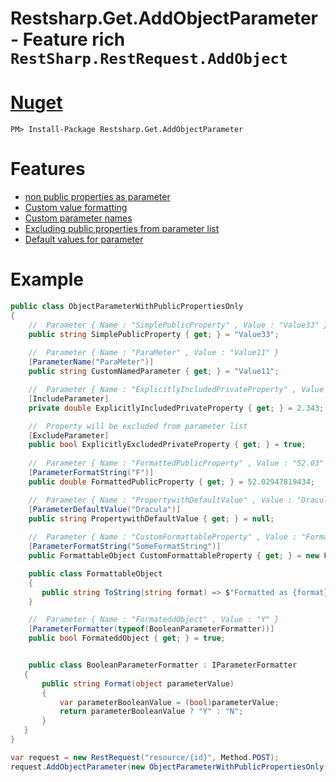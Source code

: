 # Restsharp.Get.AddObjectParameter - Feature rich `RestSharp.RestRequest.AddObject`

# [Nuget](https://www.nuget.org/packages/Restsharp.Get.AddObjectParameter)

   `PM> Install-Package Restsharp.Get.AddObjectParameter`

# Features

 - [non public properties as parameter](https://github.com/tchelidze/Restsharp.Get.AddObjectParameter/blob/master/Restsharp.Get.AddObjectParameter.Spec/when_parameter_with_public_and_included_non_public_properties_is_passed.cs)
 - [Custom value formatting](https://github.com/tchelidze/Restsharp.Get.AddObjectParameter/blob/master/Restsharp.Get.AddObjectParameter.Spec/when_parameter_with_custom_formatted_public_properties_is_passed.cs) 
 - [Custom parameter names](https://github.com/tchelidze/Restsharp.Get.AddObjectParameter/blob/master/Restsharp.Get.AddObjectParameter.Spec/when_parameter_with_custom_named_properties_is_passed.cs)
 - [Excluding public properties from parameter list](https://github.com/tchelidze/Restsharp.Get.AddObjectParameter/blob/master/Restsharp.Get.AddObjectParameter.Spec/when_parameter_with_excluded_public_properties_is_passed.cs)
 - [Default values for parameter](https://github.com/tchelidze/Restsharp.Get.AddObjectParameter/blob/master/Restsharp.Get.AddObjectParameter.Spec/when_parameter_with_properties_with_default_values_is_passed.cs)
 
 # Example
 
 ```c#
 public class ObjectParameterWithPublicPropertiesOnly
 {
     //  Parameter { Name : "SimplePublicProperty" , Value : "Value33" }
     public string SimplePublicProperty { get; } = "Value33";
     
     //  Parameter { Name : "ParaMeter" , Value : "Value11" }
     [ParameterName("ParaMeter")]
     public string CustomNamedParameter { get; } = "Value11";

     //  Parameter { Name : "ExplicitlyIncludedPrivateProperty" , Value : "2.343" }
     [IncludeParameter]     
     private double ExplicitlyIncludedPrivateProperty { get; } = 2.343;

     //  Property will be excluded from parameter list
     [ExcludeParameter]
     public bool ExplicitlyExcludedPrivateProperty { get; } = true;
     
     //  Parameter { Name : "FormattedPublicProperty" , Value : "52.03" }
     [ParameterFormatString("F")]
     public double FormattedPublicProperty { get; } = 52.02947819434;

     //  Parameter { Name : "PropertywithDefaultValue" , Value : "Dracula" }
     [ParameterDefaultValue("Dracula")]
     public string PropertywithDefaultValue { get; } = null;
     
     //  Parameter { Name : "CustomFormattableProperty" , Value : "Formatted as SomeFormatString" }
     [ParameterFormatString("SomeFormatString")]
     public FormattableObject CustomFormattableProperty { get; } = new FormattableObject();

     public class FormattableObject
     {
        public string ToString(string format) => $"Formatted as {format}";
     }
 
     //  Parameter { Name : "FormateddObject" , Value : "Y" }            
     [ParameterFormatter(typeof(BooleanParameterFormatter))]
     public bool FormateddObject { get; } = true;


     public class BooleanParameterFormatter : IParameterFormatter
    {
        public string Format(object parameterValue)
        {
            var parameterBooleanValue = (bool)parameterValue;
            return parameterBooleanValue ? "Y" : "N";
        }
    }
}

 var request = new RestRequest("resource/{id}", Method.POST); 
 request.AddObjectParameter(new ObjectParameterWithPublicPropertiesOnly());
 ```
